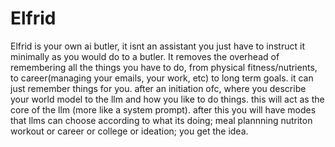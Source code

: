 # Elfrid

Elfrid is your own ai butler, it isnt an assistant you just have to instruct it minimally as you would do to a butler. It removes the overhead of remembering all the things you have to do, from physical fitness/nutrients, to career(managing your emails, your work, etc) to long term goals. it can just remember things for you. after an initiation ofc, where you describe your world model to the llm and how you like to do things. this will act as the core of the llm (more like a system prompt). after this you will have modes that llms can choose according to what its doing; meal plannning nutriton workout or career or college or ideation; you get the idea.